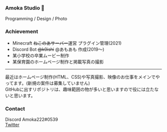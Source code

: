 ### Amoka Studio 👋
Programming / Design / Photo

### Achievement
* Minecraft ~~ねこのあサーバー~~運営 プラグイン管理(2021)
* Discord Bot ~~@k0ishi~~ @あもあも 作成(2019～)
* 某小学校の卒業ムービー制作
* 某保育園のホームページ制作と掲載写真の撮影
***
最近はホームページ制作(HTML、CSS)や写真撮影、映像のお仕事をメインでやってます。(新規の案件は募集していません)  
GitHubに出すリポジトリは、趣味範囲の物が多いと思いますので役には立たないと思います。

### Contact
Discord Amoka222#0539  
[Twitter](https://twitter.com/Amkvg)
